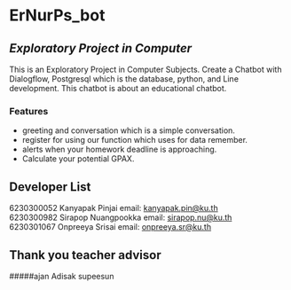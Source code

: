 # ErNurPs_bot
## _Exploratory Project in Computer_
This is an Exploratory Project in Computer Subjects. Create a Chatbot with Dialogflow, Postgresql which is the database, python, and Line development. This chatbot is about an educational chatbot.

### Features
- greeting and conversation which is a simple conversation.
- register for using our function which uses for data remember.
- alerts when your homework deadline is approaching.
- Calculate your potential GPAX.

## Developer List
6230300052 Kanyapak Pinjai email: kanyapak.pin@ku.th \
6230300982 Sirapop Nuangpookka email: sirapop.nu@ku.th \
6230301067 Onpreeya Srisai email: onpreeya.sr@ku.th

## Thank you teacher advisor
#####ajan Adisak supeesun
